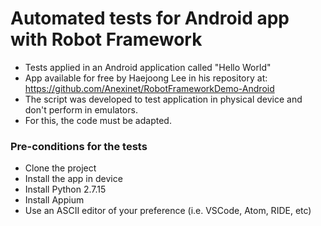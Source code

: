 # Automated tests for Android app with Robot Framework

- Tests applied in an Android application called "Hello World" 
- App available for free by Haejoong Lee in his repository at: https://github.com/Anexinet/RobotFrameworkDemo-Android
- The script was developed to test application in physical device and don't perform in emulators. 
- For this, the code must be adapted.

### Pre-conditions for the tests
- Clone the project
- Install the app in device
- Install Python 2.7.15
- Install Appium
- Use an ASCII editor of your preference (i.e. VSCode, Atom, RIDE, etc)</br>


